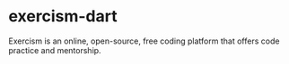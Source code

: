 # exercism-dart
Exercism is an online, open-source, free coding platform that offers code practice and mentorship.
